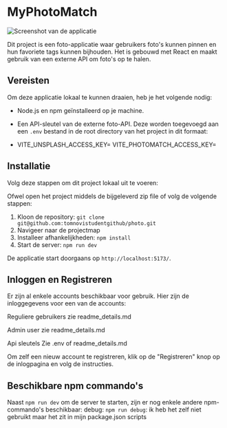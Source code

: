 
# MyPhotoMatch

![Screenshot van de applicatie](https://github.com/tomnovistudentgithub/photo/blob/main/src/assets/MyPhotoMatchHomepage.png)

Dit project is een foto-applicatie waar gebruikers foto's kunnen pinnen en hun favoriete tags kunnen bijhouden. Het is gebouwd met React en maakt gebruik van een externe API om foto's op te halen.

## Vereisten

Om deze applicatie lokaal te kunnen draaien, heb je het volgende nodig:

- Node.js en npm geïnstalleerd op je machine.
- Een API-sleutel van de externe foto-API. Deze worden toegevoegd aan een `.env` bestand in de root directory van het project in dit formaat: 

- VITE_UNSPLASH_ACCESS_KEY=
  VITE_PHOTOMATCH_ACCESS_KEY=

  

## Installatie

Volg deze stappen om dit project lokaal uit te voeren:

Ofwel open het project middels de bijgeleverd zip file of volg de volgende stappen:
1. Kloon de repository: `git clone git@github.com:tomnovistudentgithub/photo.git`
2. Navigeer naar de projectmap
3. Installeer afhankelijkheden: `npm install`
4. Start de server: `npm run dev`

De applicatie start doorgaans op `http://localhost:5173/`.

## Inloggen en Registreren

Er zijn al enkele accounts beschikbaar voor gebruik. Hier zijn de inloggegevens voor een van de accounts:

Reguliere gebruikers
zie readme_details.md

Admin user
zie readme_details.md

Api sleutels
Zie .env of readme_details.md

Om zelf een nieuw account te registreren, klik op de "Registreren" knop op de inlogpagina en volg de instructies.

## Beschikbare npm commando's

Naast `npm run dev` om de server te starten, zijn er nog enkele andere npm-commando's beschikbaar:
debug: `npm run debug`: ik heb het zelf niet gebruikt maar het zit in mijn package.json scripts

